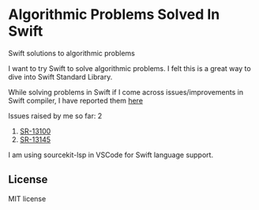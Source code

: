 # Algorithmic Problems Solved In Swift
Swift solutions to algorithmic problems

I want to try Swift to solve algorithmic problems. I felt this is a great way to dive into 
Swift Standard Library.


While solving problems in Swift if I come across issues/improvements in Swift compiler,
I have reported them [here](https://bugs.swift.org/)

Issues raised by me so far: 2

1. [SR-13100](https://bugs.swift.org/browse/SR-13100)
2. [SR-13145](https://bugs.swift.org/browse/SR-13145)

I am using sourcekit-lsp in VSCode for Swift language support.


## License 
MIT license
